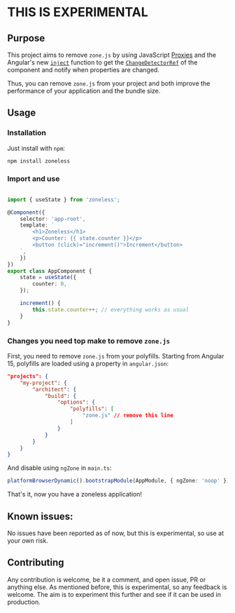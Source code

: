 # **THIS IS EXPERIMENTAL**

## Purpose

This project aims to remove `zone.js` by using JavaScript [Proxies](https://developer.mozilla.org/en-US/docs/Web/JavaScript/Reference/Global_Objects/Proxy) and the Angular's new [`inject`](https://angular.io/api/core/inject) function to get the [`ChangeDetectorRef`](https://angular.io/api/core/ChangeDetectorRef) of the component and notify when properties are changed. 

Thus, you can remove `zone.js` from your project and both improve the performance of your application and the bundle size. 

## Usage

### Installation

Just install with `npm`:

```bash
npm install zoneless
```

### Import and use

```typescript

import { useState } from 'zoneless';

@Component({
    selector: 'app-root',
    template: `
        <h1>Zoneless</h1>
        <p>Counter: {{ state.counter }}</p>
        <button (click)="increment()">Increment</button>
    `,
    })
})
export class AppComponent {
    state = useState({
        counter: 0,
    });

    increment() {
        this.state.counter++; // everything works as usual
    }
}
```

### Changes you need top make to remove `zone.js`

First, you need to remove `zone.js` from your polyfills. Starting from Angular 15, polyfills are loaded using a property in `angular.json`:

```json
"projects": {
    "my-project": {
        "architect": {
            "build": {
                "options": {
                    "polyfills": [
                        "zone.js" // remove this line
                    ]
                }
            }
        }
    }
}
```

And disable using `ngZone` in `main.ts`:

```typescript
platformBrowserDynamic().bootstrapModule(AppModule, { ngZone: 'noop' })
```

That's it, now you have a zoneless application!

## Known issues:

No issues have been reported as of now, but this is experimental, so use at your own risk.

## Contributing

Any contribution is welcome, be it a comment, and open issue, PR or anything else. As mentioned before, this is experimental, so any feedback is welcome. The aim is to experiment this further and see if it can be used in production.